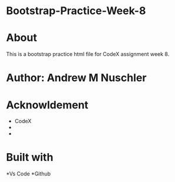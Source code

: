 # Bootstrap-Practice-Week-8

# About
This is a bootstrap practice html file for CodeX assignment week 8.

# Author: Andrew M Nuschler

# Acknowldement
* CodeX
*
*

# Built with
*Vs Code
*Github
